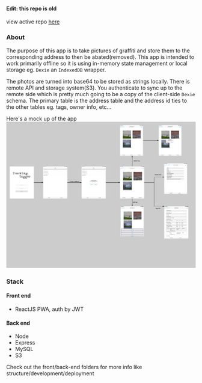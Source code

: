 #### Edit: this repo is old
view active repo [here](https://github.com/codeforkansascity/tagging-tracker-pwa)


### About
The purpose of this app is to take pictures of graffiti and store them to the corresponding address to then be abated(removed). This app is intended to work primarily offline so it is using in-memory state management or local storage eg. `Dexie` an `IndexedDB` wrapper.

The photos are turned into base64 to be stored as strings locally. There is remote API and storage system(S3). You authenticate to sync up to the remote side which is pretty much going to be a copy of the client-side `Dexie` schema. The primary table is the address table and the address id ties to the other tables eg. tags, owner info, etc...

Here's a mock up of the app
![tagging tracker mockup](./tagging-tracker-mockup.png)

### Stack
#### Front end
- ReactJS PWA, auth by JWT

#### Back end
- Node
- Express
- MySQL
- S3

Check out the front/back-end folders for more info like structure/development/deployment

